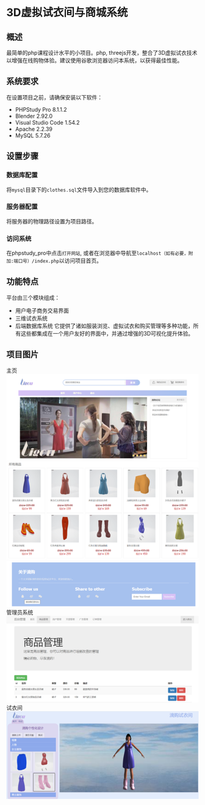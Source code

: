 # 3D虚拟试衣间与商城系统
## 概述
最简单的php课程设计水平的小项目。php, threejs开发，整合了3D虚拟试衣技术以增强在线购物体验。建议使用谷歌浏览器访问本系统，以获得最佳性能。


## 系统要求
在设置项目之前，请确保安装以下软件：

- PHPStudy Pro 8.1.1.2
- Blender 2.92.0
- Visual Studio Code 1.54.2
- Apache 2.2.39
- MySQL 5.7.26

## 设置步骤
### 数据库配置
将`mysql`目录下的`clothes.sql`文件导入到您的数据库软件中。
### 服务器配置
将服务器的物理路径设置为项目路径。
### 访问系统
在phpstudy_pro中点击`打开网站`, 或者在浏览器中导航至`localhost（如有必要，附加:端口号）/index.php`以访问项目首页。

## 功能特点
平台由三个模块组成：
- 用户电子商务交易界面
- 三维试衣系统
- 后端数据库系统
它提供了诸如服装浏览、虚拟试衣和购买管理等多种功能，所有这些都集成在一个用户友好的界面中，并通过增强的3D可视化提升体验。

## 项目图片
主页
<img src="readme_images\首页上.png">
<img src="readme_images\首页中.png">
<img src="readme_images\首页下.png">
管理员系统
<img src="readme_images\管理员系统.png">
试衣间
<img src="readme_images\女模.png">
